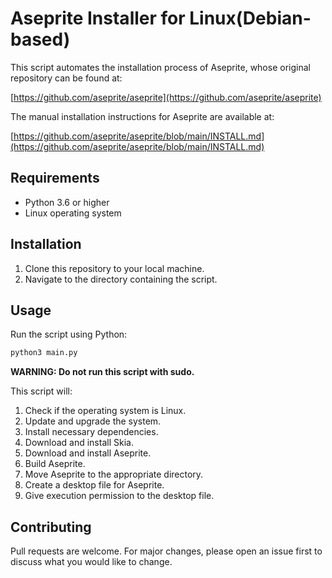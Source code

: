 # Aseprite Installer for Linux(Debian-based)

This script automates the installation process of Aseprite, whose original repository can be found at:

[https://github.com/aseprite/aseprite](https://github.com/aseprite/aseprite)

The manual installation instructions for Aseprite are available at:

[https://github.com/aseprite/aseprite/blob/main/INSTALL.md](https://github.com/aseprite/aseprite/blob/main/INSTALL.md)

## Requirements

- Python 3.6 or higher
- Linux operating system

## Installation

1. Clone this repository to your local machine.
2. Navigate to the directory containing the script.

## Usage

Run the script using Python:

```bash
python3 main.py
```

**WARNING: Do not run this script with sudo.**

This script will:
1. Check if the operating system is Linux.
2. Update and upgrade the system.
3. Install necessary dependencies.
4. Download and install Skia.
5. Download and install Aseprite.
6. Build Aseprite.
7. Move Aseprite to the appropriate directory.
8. Create a desktop file for Aseprite.
9. Give execution permission to the desktop file.

## Contributing
Pull requests are welcome. For major changes, please open an issue first to discuss what you would like to change.